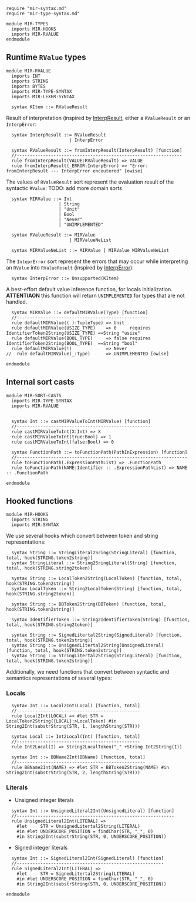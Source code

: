 ```k
require "mir-syntax.md"
require "mir-type-syntax.md"
```

```k
module MIR-TYPES
  imports MIR-HOOKS
  imports MIR-RVALUE
endmodule
```

Runtime `RValue` types
-------------------

```k
module MIR-RVALUE
  imports INT
  imports STRING
  imports BYTES
  imports MIR-TYPE-SYNTAX
  imports MIR-LEXER-SYNTAX

  syntax KItem ::= RValueResult
```

Result of interpretation (inspired by [InterpResult](https://github.com/rust-lang/rust/blob/bd43458d4c2a01af55f7032f7c47d7c8fecfe560/compiler/rustc_middle/src/mir/interpret/error.rs#L496), either a `RValueResult` or an `InterpError`:

```k
  syntax InterpResult ::= RValueResult
                        | InterpError

  syntax RValueResult ::= fromInterpResult(InterpResult) [function]
  //---------------------------------------------------------------
  rule fromInterpResult(VALUE:RValueResult) => VALUE
  rule fromInterpResult(_ERROR:InterpError) => "Error: fromInterpResult --- InterpError encoutered" [owise]
```

The values of `RValueResult` sort represent the evaluation result of the syntactic `RValue`:
TODO: add more domain sorts

```k
  syntax MIRValue ::= Int
                    | String
                    | "Unit"
                    | Bool
                    | "Never"
                    | "UNIMPLEMENTED"

  syntax RValueResult ::= MIRValue
                        | MIRValueNeList

  syntax MIRValueNeList ::= MIRValue | MIRValue MIRValueNeList
```

The `InteprError` sort represent the errors that may occur while interpreting an `RValue` into `RValueResult` (inspired by [InterpError](https://github.com/rust-lang/rust/blob/bd43458d4c2a01af55f7032f7c47d7c8fecfe560/compiler/rustc_middle/src/mir/interpret/error.rs#L480)):

```k
  syntax InterpError ::= Unsupported(KItem)
```

A best-effort default value inference function, for locals initialization.
**ATTENTIAON** this function will return `UNIMPLEMENTED` for types that are not handled.

```k
  syntax MIRValue ::= defaultMIRValue(Type) [function]
  //--------------------------------------------------
  rule defaultMIRValue(( ):TupleType) => Unit
  rule defaultMIRValue(USIZE_TYPE)    => 0     requires IdentifierToken2String(USIZE_TYPE) ==String "usize"
  rule defaultMIRValue(BOOL_TYPE)     => false requires IdentifierToken2String(BOOL_TYPE)  ==String "bool"
  rule defaultMIRValue(!)             => Never
//  rule defaultMIRValue(_:Type)      => UNIMPLEMENTED [owise]
```


```k
endmodule
```

Internal sort casts
-------------------

```k
module MIR-SORT-CASTS
  imports MIR-TYPE-SYNTAX
  imports MIR-RVALUE


  syntax Int ::= castMIRValueToInt(MIRValue) [function]
  //---------------------------------------------------
  rule castMIRValueToInt(X:Int) => X
  rule castMIRValueToInt(true:Bool) => 1
  rule castMIRValueToInt(false:Bool) => 0

  syntax FunctionPath ::= toFunctionPath(PathInExpression) [function]
  //-----------------------------------------------------------------
  rule toFunctionPath(.ExpressionPathList) => .FunctionPath
  rule toFunctionPath(NAME:Identifier :: .ExpressionPathList) => NAME :: .FunctionPath

endmodule
```

Hooked functions
----------------

```k
module MIR-HOOKS
  imports STRING
  imports MIR-SYNTAX
```

We use several hooks which convert between token and string representations:

```k
  syntax String ::= StringLiteral2Sring(StringLiteral) [function, total, hook(STRING.token2string)]
  syntax StringLiteral ::= String2SringLiteral(String) [function, total, hook(STRING.string2token)]

  syntax String ::= LocalToken2String(LocalToken) [function, total, hook(STRING.token2string)]
  syntax LocalToken ::= String2LocalToken(String) [function, total, hook(STRING.string2token)]

  syntax String ::= BBToken2String(BBToken) [function, total, hook(STRING.token2string)]

  syntax IdentifierToken ::= String2IdentifierToken(String) [function, total, hook(STRING.string2token)]

  syntax String ::= SignedLitertal2String(SignedLiteral) [function, total, hook(STRING.token2string)]
  syntax String ::= UnsignedLitertal2String(UnsignedLiteral) [function, total, hook(STRING.token2string)]
  syntax String ::= StringLitertal2String(StringLiteral) [function, total, hook(STRING.token2string)]
```

Additionally, we need functions that convert between syntactic and semantics representations of several types:

### Locals

```k
  syntax Int ::= Local2Int(Local) [function, total]
  //-----------------------------------------------
  rule Local2Int(LOCAL) => #let STR = LocalToken2String({LOCAL}:>LocalToken) #in String2Int(substrString(STR, 1, lengthString(STR)))

  syntax Local ::= Int2Local(Int) [function, total]
  //-----------------------------------------------
  rule Int2Local(I) => String2LocalToken("_" +String Int2String(I))

  syntax Int ::= BBName2Int(BBName) [function, total]
  //-------------------------------------------------
  rule BBName2Int(NAME) => #let STR = BBToken2String(NAME) #in String2Int(substrString(STR, 2, lengthString(STR)))
```

### Literals

* Unsigned integer literals

```k
  syntax Int ::= UnsignedLiteral2Int(UnsignedLiteral) [function]
  //------------------------------------------------------------
  rule UnsignedLiteral2Int(LITERAL) =>
    #let     STR = UnsignedLitertal2String(LITERAL)
    #in #let UNDERSCORE_POSITION = findChar(STR, "_", 0)
    #in String2Int(substrString(STR, 0, UNDERSCORE_POSITION))
```

* Signed integer literals

```k
  syntax Int ::= SignedLiteral2Int(SignedLiteral) [function]
  //--------------------------------------------------------
  rule SignedLiteral2Int(LITERAL) =>
    #let     STR = SignedLitertal2String(LITERAL)
    #in #let UNDERSCORE_POSITION = findChar(STR, "_", 0)
    #in String2Int(substrString(STR, 0, UNDERSCORE_POSITION))
```

```k
endmodule
```
